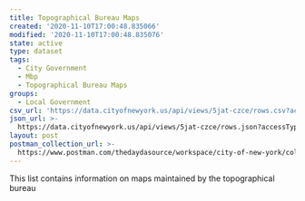 ```yaml
---
title: Topographical Bureau Maps
created: '2020-11-10T17:00:48.835066'
modified: '2020-11-10T17:00:48.835076'
state: active
type: dataset
tags:
  - City Government
  - Mbp
  - Topographical Bureau Maps
groups:
  - Local Government
csv_url: 'https://data.cityofnewyork.us/api/views/5jat-czce/rows.csv?accessType=DOWNLOAD'
json_url: >-
  https://data.cityofnewyork.us/api/views/5jat-czce/rows.json?accessType=DOWNLOAD
layout: post
postman_collection_url: >-
  https://www.postman.com/thedaydasource/workspace/city-of-new-york/collection/15909983-600163f7-eb01-4821-96eb-f0c89b5de617
---
```

This list contains information on maps maintained by the topographical bureau
